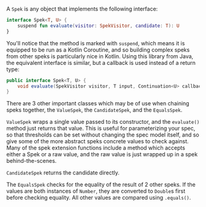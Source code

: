 
A `Spek` is any object that implements the following interface:

```kotlin
interface Spek<T, U> {
    suspend fun evaluate(visitor: SpekVisitor, candidate: T): U
}
```

You'll notice that the method is marked with `suspend`, which means it is equipped to be run as a Kotlin Coroutine, and 
so building complex speks from other speks is particularly nice in Kotlin. Using this library from Java, the equivalent 
interface is similar, but a callback is used instead of a return type:

```java
public interface Spek<T, U> {
    void evaluate(SpekVisitor visitor, T input, Continuation<U> callback);
}
```

There are 3 other important classes which may be of use when chaining speks together, the `ValueSpek`, the 
`CandidateSpek`, and the `EqualsSpek`. 

`ValueSpek` wraps a single value passed to its constructor, and the `evaluate()` method just returns that value. This is
useful for parameterizing your spec, so that thresholds can be set without changing the spec model itself, and so give
some of the more abstract speks concrete values to check against. Many of the spek extension functions include a method
which accepts either a Spek or a raw value, and the raw value is just wrapped up in a spek behind-the-scenes.

`CandidateSpek` returns the candidate directly. 

The `EqualsSpek` checks for the equality of the result of 2 other speks. If the values are both instances of `Number`, 
they are converted to `Double`s first before checking equality. All other values are compared using `.equals()`.
